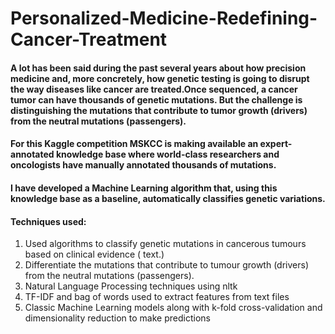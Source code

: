 # Personalized-Medicine-Redefining-Cancer-Treatment
#### A lot has been said during the past several years about how precision medicine and, more concretely, how genetic testing is going to disrupt the way diseases like cancer are treated.Once sequenced, a cancer tumor can have thousands of genetic mutations. But the challenge is distinguishing the mutations that contribute to tumor growth (drivers) from the neutral mutations (passengers). 

#### For this Kaggle competition MSKCC is making available an expert-annotated knowledge base where world-class researchers and oncologists have manually annotated thousands of mutations.

#### I have developed a Machine Learning algorithm that, using this knowledge base as a baseline, automatically classifies genetic variations.

#### Techniques used:
1. Used algorithms to classify genetic mutations in cancerous tumours based on clinical evidence ( text.) 
1. Differentiate the  mutations that contribute to tumour growth (drivers) from the neutral mutations (passengers). 
1. Natural Language Processing techniques using nltk
1. TF-IDF and bag of words used to extract features from text files 
1. Classic Machine Learning models along with k-fold cross-validation and dimensionality reduction to make predictions
